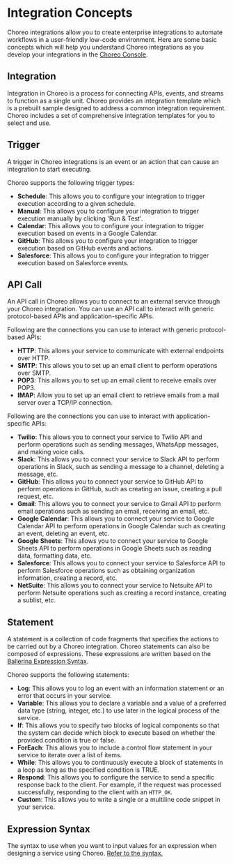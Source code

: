 # Integration Concepts
Choreo integrations allow you to create enterprise integrations to automate workflows in a user-friendly low-code environment. Here are some basic concepts which will help you understand Choreo integrations as you develop your integrations in the [Choreo Console]({{choreo_console}}).
  
## Integration
Integration in Choreo is a process for connecting APIs, events, and streams to function as a single unit. Choreo provides an integration template which is a prebuilt sample designed to address a common integration requirement. Choreo includes a set of comprehensive integration templates for you to select and use.

## Trigger
A trigger in Choreo integrations is an event or an action that can cause an integration to start executing.

Choreo supports the following trigger types:

 - **Schedule**: This allows you to configure your integration to trigger execution according to a given schedule.
 - **Manual**: This allows you to configure your integration to trigger execution manually by clicking 'Run & Test'.
 - **Calendar**: This allows you to configure your integration to trigger execution based on events in a Google Calendar.
 - **GitHub**: This allows you to configure your integration to trigger execution based on GitHub events and actions.
 - **Salesforce**: This allows you to configure your integration to trigger execution based on Salesforce events. 

## API Call
An API call in Choreo allows you to connect to an external service through your Choreo integration. You can use an API call to interact with generic protocol-based APIs and application-specific APIs.

Following are the connections you can use to interact with generic protocol-based APIs:
  
 - **HTTP**: This allows your service to communicate with external endpoints over HTTP.   
 - **SMTP**: This allows you to set up an email client to perform operations over SMTP. 
 - **POP3**: This allows you to set up an email client to receive emails over POP3. 
 - **IMAP**: Allow you to set up an email client to retrieve emails from a mail server over a TCP/IP connection.

Following are the connections you can use to interact with application-specific APIs:

 - **Twilio**: This allows you to connect your service to Twilio API and perform operations such as sending messages, WhatsApp messages, and making voice calls.
 - **Slack**: This allows you to connect your service to Slack API to perform operations in Slack, such as sending a message to a channel, deleting a message, etc.
 - **GitHub**: This allows you to connect your service to GitHub API to perform operations in GitHub, such as creating an issue, creating a pull request, etc. 
 - **Gmail**: This allows you to connect your service to Gmail API to perform email operations such as sending an email, receiving an email, etc.
 - **Google Calendar**: This allows you to connect your service to Google Calendar API to perform operations in Google Calendar such as creating an event, deleting an event, etc.
 - **Google Sheets**: This allows you to connect your service to Google Sheets API to perform operations in Google Sheets such as reading data, formatting data, etc.
 - **Salesforce**: This allows you to connect your service to Salesforce API to perform Salesforce operations such as obtaining organization information, creating a record, etc.
 - **NetSuite**: This allows you to connect your service to Netsuite API to perform Netsuite operations such as creating a record instance, creating a sublist, etc. 

## Statement

A statement is a collection of code fragments that specifies the actions to be carried out by a Choreo integration. Choreo statements can also be composed of expressions. These expressions are written based on the [Ballerina Expression Syntax](#ballerina-expression-syntax).

Choreo supports the following statements:

 - **Log**: This allows you to log an event with an information statement or an error that occurs in your service.    
 - **Variable**: This allows you to declare a variable and a value of a preferred data type (string, integer, etc.) to use later in the logical process of the service.
 - **If**: This allows you to specify two blocks of logical components so that the system can decide which block to execute based on whether the provided condition is true or false.   
 - **ForEach**: This allows you to include a control flow statement in your service to iterate over a list of items.
 - **While**: This allows you to continuously execute a block of statements in a loop as long as the specified condition is TRUE. 
 - **Respond**: This allows you to configure the service to send a specific response back to the client. For example, if the request was processed successfully,  responding to the client with an `HTTP_OK`.
 - **Custom**: This allows you to write a single or a multiline code snippet in your service.

## Expression Syntax
The syntax to use when you want to input values for an expression when designing a service using Choreo. [Refer to the syntax.](../references/choreo-expression-syntax)

